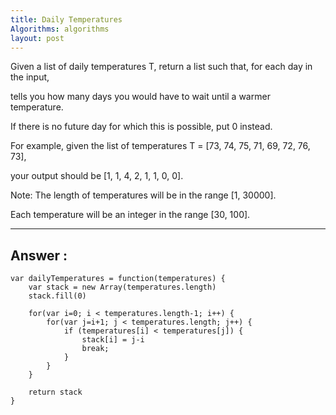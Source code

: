 ```yaml
---
title: Daily Temperatures
Algorithms: algorithms
layout: post
---
```


Given a list of daily temperatures T, return a list such that, for each day in the input, 

tells you how many days you would have to wait until a warmer temperature. 

If there is no future day for which this is possible, put 0 instead.

For example, given the list of temperatures T = [73, 74, 75, 71, 69, 72, 76, 73], 

your output should be [1, 1, 4, 2, 1, 1, 0, 0].

Note: The length of temperatures will be in the range [1, 30000]. 

Each temperature will be an integer in the range [30, 100].

***

## Answer :
```
var dailyTemperatures = function(temperatures) {
    var stack = new Array(temperatures.length)
    stack.fill(0)

    for(var i=0; i < temperatures.length-1; i++) {
        for(var j=i+1; j < temperatures.length; j++) {
            if (temperatures[i] < temperatures[j]) {
                stack[i] = j-i
                break;
            }
        }
    }

    return stack
}
```